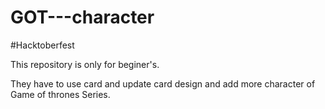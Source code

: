 # GOT---character
#Hacktoberfest 

This repository is only for beginer's.

They have to use card and update card design and add more character of Game of thrones Series.
